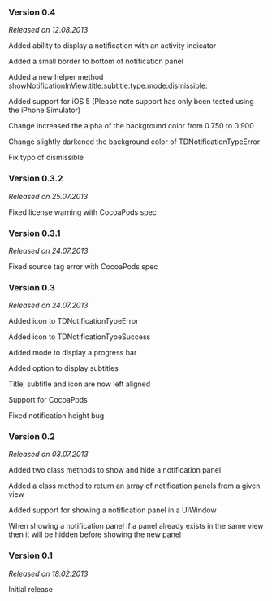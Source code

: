 ### Version 0.4

*Released on 12.08.2013*

Added ability to display a notification with an activity indicator

Added a small border to bottom of notification panel

Added a new helper method showNotificationInView:title:subtitle:type:mode:dismissible:

Added support for iOS 5 (Please note support has only been tested using the iPhone Simulator)

Change increased the alpha of the background color from 0.750 to 0.900

Change slightly darkened the background color of TDNotificationTypeError

Fix typo of dismissible

### Version 0.3.2

*Released on 25.07.2013*

Fixed license warning with CocoaPods spec

### Version 0.3.1

*Released on 24.07.2013*

Fixed source tag error with CocoaPods spec

### Version 0.3

*Released on 24.07.2013*

Added icon to TDNotificationTypeError

Added icon to TDNotificationTypeSuccess

Added mode to display a progress bar

Added option to display subtitles

Title, subtitle and icon are now left aligned

Support for CocoaPods

Fixed notification height bug

### Version 0.2

*Released on 03.07.2013*

Added two class methods to show and hide a notification panel

Added a class method to return an array of notification panels from a given view

Added support for showing a notification panel in a UIWindow

When showing a notification panel if a panel already exists in the same view then it will be hidden before showing the new panel

### Version 0.1

*Released on 18.02.2013*

Initial release